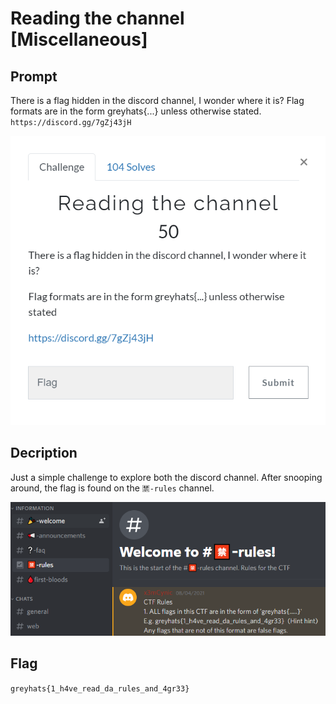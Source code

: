 # Reading the channel [Miscellaneous]

## Prompt
There is a flag hidden in the discord channel, I wonder where it is?
Flag formats are in the form greyhats{...} unless otherwise stated.
`https://discord.gg/7gZj43jH`

![Image of prompt](./screenshots/reading-the-channel-prompt.png)

## Decription
Just a simple challenge to explore both the discord channel. After snooping around, the flag is found on the `🈲-rules` channel.

![Image of discord channel](./screenshots/reading-the-channel-discord.png)

## Flag
`greyhats{1_h4ve_read_da_rules_and_4gr33}`